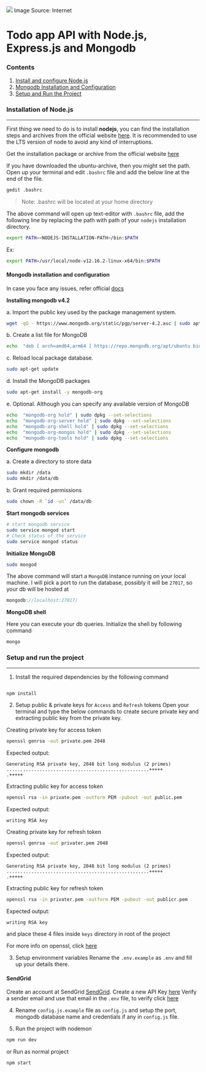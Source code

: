 <img  src="https://i.morioh.com/1f14860de0.png">
Image Source: Internet

# Todo app API with Node.js, Express.js and Mongodb

### Contents
1. [Install and configure Node.js](#installation-of-nodejs)
2. [Mongodb Installation and Configuration](#mongodb-installation-configuration)
3. [Setup and Run the Project](#setup-and-run-the-project)

<!--
(#installation-of-nodejs)
-->
### Installation of Node.js
---
First thing we need to do is to install **nodejs**, you can find the installation steps and archives from the official website [here](https://nodejs.org/en/). It is recommended to use the LTS version of node to avoid any kind of interruptions.  

Get the installation package or archive from the official website [here](https://nodejs.org/dist/v12.16.2/)

If you have downloaded the ubuntu-archive, then you might set the path. Open up your terminal and edit ```.bashrc``` file and add the below line at the end of the file.

```bash
gedit .bashrc
```
> Note: .bashrc will be located at your home directory
  

The above command will open up text-editor with ```.bashrc``` file, add the following line by replacing the path with path of your ```nodejs``` installation directory.

```bash
export PATH=<NODEJS-INSTALLATION-PATH>/bin:$PATH
```

Ex:
```bash
export PATH=/usr/local/node-v12.16.2-linux-x64/bin:$PATH
```
  
<!-- 
(#mongodb-installation-configuration)
-->
#### Mongodb installation and configuration

In case you face any issues, refer official [docs](https://docs.mongodb.com/manual/tutorial/install-mongodb-on-ubuntu/)

  

**Installing mongodb v4.2**

a. Import the public key used by the package management system.

```bash
wget -qO - https://www.mongodb.org/static/pgp/server-4.2.asc | sudo apt-key add -
```
b. Create a list file for MongoDB

```bash
echo  "deb [ arch=amd64,arm64 ] https://repo.mongodb.org/apt/ubuntu bionic/mongodb-org/4.2 multiverse" | sudo tee /etc/apt/sources.list.d/mongodb-org-4.2.list
```
c. Reload local package database.

```bash
sudo apt-get update
```

d. Install the MongoDB packages

```bash
sudo apt-get install -y mongodb-org
```

e. Optional. Although you can specify any available version of MongoDB

```bash
echo  "mongodb-org hold" | sudo dpkg --set-selections
echo  "mongodb-org-server hold" | sudo dpkg --set-selections
echo  "mongodb-org-shell hold" | sudo dpkg --set-selections
echo  "mongodb-org-mongos hold" | sudo dpkg --set-selections
echo  "mongodb-org-tools hold" | sudo dpkg --set-selections
```

  

**Configure mongodb**

  

a. Create a directory to store data

```bash
sudo mkdir /data
sudo mkdir /data/db
```

b. Grant required permissions

```bash
sudo chown -R `id -un` /data/db
```

  

**Start mongodb services**

```bash
# start mongodb service
sudo service mongod start
# Check status of the service
sudo service mongod status
```

  

**Initialize MongoDB**

```bash
sudo mongod
```

The above command will start a ```MongoDB``` instance running on your local machine. I will pick a port to run the database, possibly it will be ```27017```, so your db will be hosted at

```js
mongodb://localhost:27017/
```

  

**MongoDB shell**

Here you can execute your db queries. Initialize the shell by following command

  

```bash
mongo
```

  

<!--
(#setup-and-run-the-project)
-->

### Setup and run the project
---

  

1. Install the required dependencies by the following command

```bash

npm install

```
2. Setup public & private keys for ```Access``` and ```Refresh``` tokens
Open your terminal and type the below commands to create secure private key and extracting public key from the private key.

Creating private key for access token
```bash
openssl genrsa -out private.pem 2048
```
Expected output:
```
Generating RSA private key, 2048 bit long modulus (2 primes)
....................................................+++++
.+++++
```
Extracting public key for access token
```bash
openssl rsa -in private.pem -outform PEM -pubout -out public.pem
```
Expected output:
```
writing RSA key
```

Creating private key for refresh token
```bash
openssl genrsa -out privater.pem 2048
```
Expected output:
```
Generating RSA private key, 2048 bit long modulus (2 primes)
....................................................+++++
.+++++
```
Extracting public key for refresh token
```bash
openssl rsa -in privater.pem -outform PEM -pubout -out publicr.pem
```
Expected output:
```
writing RSA key
```

and place these 4 files inside ```keys``` directory in root of the project

For more info on openssl, click [here](https://www.openssl.org/)

3. Setup environment variables
Rename the ```.env.example``` as ```.env``` and fill up your details there. 
#### SendGrid
Create an account at SendGrid [SendGrid](https://sendgrid.com/). 
Create a new API Key [here](https://app.sendgrid.com/settings/api_keys)
Verify a sender email and use that email in the ```.env``` file, to verify click [here](https://app.sendgrid.com/settings/sender_auth/senders/new)

4. Rename ```config.js.example``` file as ```config.js``` and setup the port, mongodb database name and credentials if any in ```config.js``` file.

5. Run the project with nodemon

```bash
npm run dev
```
or Run as normal project
```bash
npm start
```
